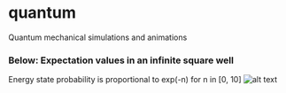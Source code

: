 # quantum
 Quantum mechanical simulations and animations

### Below: Expectation values in an infinite square well
Energy state probability is proportional to exp(-n) for n in [0, 10]
![alt text](https://github.com/jasonchadwick/quantum/blob/master/animation.gif "Infinite square well")
